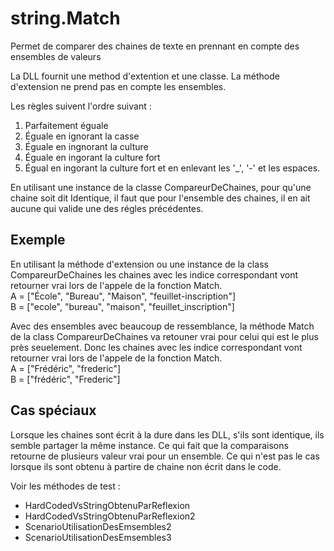# string.Match
Permet de comparer des chaines de texte en prennant en compte des ensembles de valeurs

La DLL fournit une method d'extention et une classe. La méthode d'extension ne prend pas en compte les ensembles.

Les règles suivent l'ordre suivant : 
1. Parfaitement éguale
2. Éguale en ignorant la casse
3. Éguale en ingnorant la culture
4. Éguale en ingorant la culture fort
5. Égual en ingorant la culture fort et en enlevant les '_', '-' et les espaces.

En utilisant une instance de la classe CompareurDeChaines, pour qu'une chaine soit dit Identique,
il faut que pour l'ensemble des chaines, il en ait aucune qui valide une des régles précédentes.

## Exemple
En utilisant la méthode d'extension ou une instance de la class CompareurDeChaines les chaines
avec les indice correspondant vont retourner vrai lors de l'appele de la fonction Match.<br />
A = ["École", "Bureau", "Maison", "feuillet-inscription"]<br />
B = ["ecole", "bureau", "maison", "feuillet_inscription"]<br />

Avec des ensembles avec beaucoup de ressemblance, la méthode Match de la class CompareurDeChaines
va retouner vrai pour celui qui est le plus près seuelement.  Donc les chaines avec les indice 
correspondant vont retourner vrai lors de l'appele de la fonction Match.<br />
A = ["Frédéric", "frederic"]<br />
B = ["frédéric", "Frederic"]<br />

## Cas spéciaux
Lorsque les chaines sont écrit à la dure dans les DLL, s'ils sont identique, ils semble partager la
même instance. Ce qui fait que la comparaisons retourne de plusieurs valeur vrai pour un ensemble. 
Ce qui n'est pas le cas lorsque ils sont obtenu à partire de chaine non écrit dans le code.

Voir les méthodes de test :
- HardCodedVsStringObtenuParReflexion
- HardCodedVsStringObtenuParReflexion2
- ScenarioUtilisationDesEmsembles2
- ScenarioUtilisationDesEmsembles3
